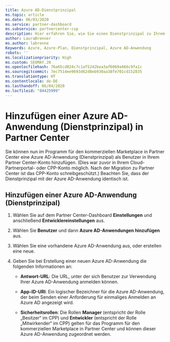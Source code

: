```yaml
---
title: Azure AD-Dienstprinzipal
ms.topic: article
ms.date: 06/03/2020
ms.service: partner-dashboard
ms.subservice: partnercenter-csp
description: Hier erfahren Sie, wie Sie einen Dienstprinzipal zu Ihrem Azure AD-Mandanten hinzufügen. Dabei fügen Sie eine Azure AD-Anwendung (Dienstprinzipal) in Partner Center hinzu.
author: LauraBrenner
ms.author: labrenne
Keywords: Azure, Azure-Plan, Dienstprinzipal, Azure AD-Anwendung
robots: ''
ms.localizationpriority: High
ms.custom: SEOMAY.20
ms.openlocfilehash: 76a65cd824c7c1af5242bea3af6069a466c9fa1c
ms.sourcegitcommit: 7ec7514ee9693d62d8eb930aa38fe701cd152835
ms.translationtype: HT
ms.contentlocale: de-DE
ms.lasthandoff: 06/04/2020
ms.locfileid: "84425999"
---
```

# <a name="add-an-azure-ad-application-service-principal-in-partner-center"></a>Hinzufügen einer Azure AD-Anwendung (Dienstprinzipal) in Partner Center

Sie können nun im Programm für den kommerziellen Marketplace in Partner Center eine Azure AD-Anwendung (Dienstprinzipal) als Benutzer in Ihrem Partner Center-Konto hinzufügen. (Dies war zuvor in Ihrem Cloud-Partnerportal- oder CPP-Konto möglich. Nach der Migration zu Partner Center ist das CPP-Konto schreibgeschützt.) Beachten Sie, dass der Dienstprinzipal mit der Azure AD-Anwendung identisch ist.

## <a name="add-an-azure-ad-application-service-principal"></a>Hinzufügen einer Azure AD-Anwendung (Dienstprinzipal)

1. Wählen Sie auf dem Partner Center-Dashboard **Einstellungen** und anschließend **Entwicklereinstellungen** aus.

2. Wählen Sie **Benutzer** und dann **Azure AD-Anwendungen hinzufügen** aus.

3. Wählen Sie eine vorhandene Azure AD-Anwendung aus, oder erstellen eine neue.

4. Geben Sie bei Erstellung einer neuen Azure AD-Anwendung die folgenden Informationen an:  

   - **Antwort-URL**: Die URL, unter der sich Benutzer zur Verwendung Ihrer Azure AD-Anwendung anmelden können.

   - **App-ID-URI**: Ein logischer Bezeichner für die Azure AD-Anwendung, der beim Senden einer Anforderung für einmaliges Anmelden an Azure AD angezeigt wird.

   - **Sicherheitsrollen**: Die Rollen **Manager** (entspricht der Rolle „Besitzer“ im CPP) und **Entwickler** (entspricht der Rolle „Mitwirkender“ im CPP) gelten für das Programm für den kommerziellen Marketplace in Partner Center und können dieser Azure AD-Anwendung zugeordnet werden.  
